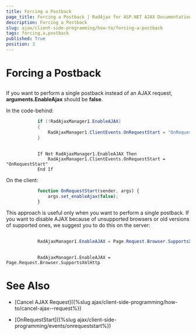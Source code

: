 ```yaml
---
title: Forcing a Postback
page_title: Forcing a Postback | RadAjax for ASP.NET AJAX Documentation
description: Forcing a Postback
slug: ajax/client-side-programming/how-to/forcing-a-postback
tags: forcing,a,postback
published: True
position: 3
---
```


# Forcing a Postback



## 

If you want to perform a single postback instead of an AJAX request, **arguments.EnableAjax** should be **false**.

In the code-behind:



````C#
	        if (!RadAjaxManager1.EnableAJAX)
	        {
	            RadAjaxManager1.ClientEvents.OnRequestStart = "OnRequestStart";
	        }
	
````
````VB
	        If Not RadAjaxManager1.EnableAJAX Then
	            RadAjaxManager1.ClientEvents.OnRequestStart = "OnRequestStart"
	        End If
````


On the client:

````JavaScript
	        function OnRequestStart(sender, args) {
	            args.set_enableAjax(false); 
	        }
````



This approach is useful only when you want to perform a single postback. If you want to disable AJAX because of unsupported browsers or old versions of supported ones, we suggest you to do this on the server:



````C#
	
	        RadAjaxManager1.EnableAJAX = Page.Request.Browser.SupportsXmlHttp;
	
````
````VB
	        RadAjaxManager1.EnableAJAX = Page.Request.Browser.SupportsXmlHttp
````


# See Also

 * [Cancel AJAX  Request]({%slug ajax/client-side-programming/how-to/cancel-ajax--request%})

 * [OnRequestStart]({%slug ajax/client-side-programming/events/onrequeststart%})
